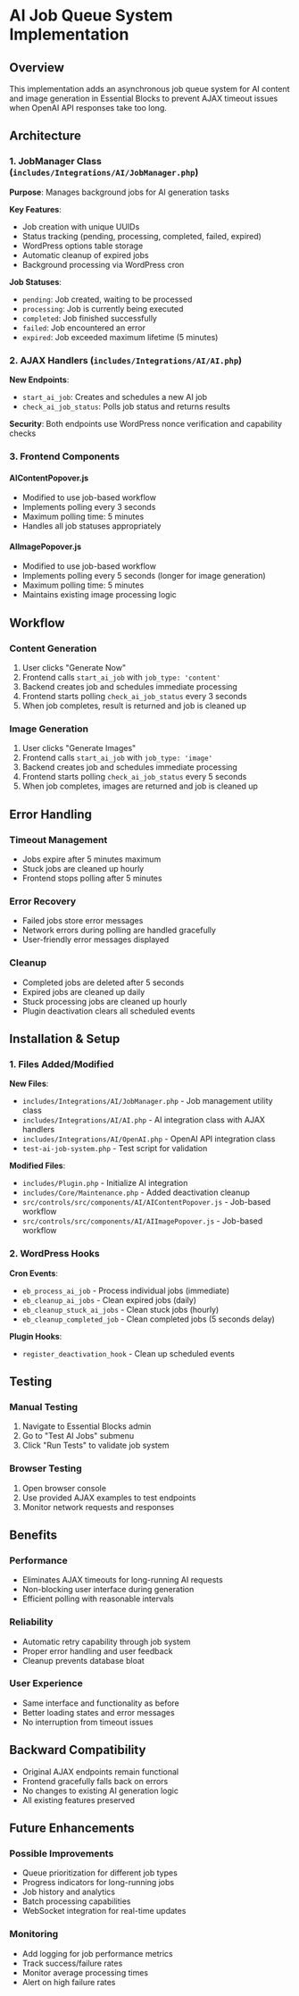 # AI Job Queue System Implementation

## Overview

This implementation adds an asynchronous job queue system for AI content and image generation in Essential Blocks to prevent AJAX timeout issues when OpenAI API responses take too long.

## Architecture

### 1. JobManager Class (`includes/Integrations/AI/JobManager.php`)

**Purpose**: Manages background jobs for AI generation tasks

**Key Features**:
- Job creation with unique UUIDs
- Status tracking (pending, processing, completed, failed, expired)
- WordPress options table storage
- Automatic cleanup of expired jobs
- Background processing via WordPress cron

**Job Statuses**:
- `pending`: Job created, waiting to be processed
- `processing`: Job is currently being executed
- `completed`: Job finished successfully
- `failed`: Job encountered an error
- `expired`: Job exceeded maximum lifetime (5 minutes)

### 2. AJAX Handlers (`includes/Integrations/AI/AI.php`)

**New Endpoints**:
- `start_ai_job`: Creates and schedules a new AI job
- `check_ai_job_status`: Polls job status and returns results

**Security**: Both endpoints use WordPress nonce verification and capability checks

### 3. Frontend Components

#### AIContentPopover.js
- Modified to use job-based workflow
- Implements polling every 3 seconds
- Maximum polling time: 5 minutes
- Handles all job statuses appropriately

#### AIImagePopover.js
- Modified to use job-based workflow
- Implements polling every 5 seconds (longer for image generation)
- Maximum polling time: 5 minutes
- Maintains existing image processing logic

## Workflow

### Content Generation
1. User clicks "Generate Now"
2. Frontend calls `start_ai_job` with `job_type: 'content'`
3. Backend creates job and schedules immediate processing
4. Frontend starts polling `check_ai_job_status` every 3 seconds
5. When job completes, result is returned and job is cleaned up

### Image Generation
1. User clicks "Generate Images"
2. Frontend calls `start_ai_job` with `job_type: 'image'`
3. Backend creates job and schedules immediate processing
4. Frontend starts polling `check_ai_job_status` every 5 seconds
5. When job completes, images are returned and job is cleaned up

## Error Handling

### Timeout Management
- Jobs expire after 5 minutes maximum
- Stuck jobs are cleaned up hourly
- Frontend stops polling after 5 minutes

### Error Recovery
- Failed jobs store error messages
- Network errors during polling are handled gracefully
- User-friendly error messages displayed

### Cleanup
- Completed jobs are deleted after 5 seconds
- Expired jobs are cleaned up daily
- Stuck processing jobs are cleaned up hourly
- Plugin deactivation clears all scheduled events

## Installation & Setup

### 1. Files Added/Modified

**New Files**:
- `includes/Integrations/AI/JobManager.php` - Job management utility class
- `includes/Integrations/AI/AI.php` - AI integration class with AJAX handlers
- `includes/Integrations/AI/OpenAI.php` - OpenAI API integration class
- `test-ai-job-system.php` - Test script for validation

**Modified Files**:
- `includes/Plugin.php` - Initialize AI integration
- `includes/Core/Maintenance.php` - Added deactivation cleanup
- `src/controls/src/components/AI/AIContentPopover.js` - Job-based workflow
- `src/controls/src/components/AI/AIImagePopover.js` - Job-based workflow

### 2. WordPress Hooks

**Cron Events**:
- `eb_process_ai_job` - Process individual jobs (immediate)
- `eb_cleanup_ai_jobs` - Clean expired jobs (daily)
- `eb_cleanup_stuck_ai_jobs` - Clean stuck jobs (hourly)
- `eb_cleanup_completed_job` - Clean completed jobs (5 seconds delay)

**Plugin Hooks**:
- `register_deactivation_hook` - Clean up scheduled events

## Testing

### Manual Testing
1. Navigate to Essential Blocks admin
2. Go to "Test AI Jobs" submenu
3. Click "Run Tests" to validate job system

### Browser Testing
1. Open browser console
2. Use provided AJAX examples to test endpoints
3. Monitor network requests and responses

## Benefits

### Performance
- Eliminates AJAX timeouts for long-running AI requests
- Non-blocking user interface during generation
- Efficient polling with reasonable intervals

### Reliability
- Automatic retry capability through job system
- Proper error handling and user feedback
- Cleanup prevents database bloat

### User Experience
- Same interface and functionality as before
- Better loading states and error messages
- No interruption from timeout issues

## Backward Compatibility

- Original AJAX endpoints remain functional
- Frontend gracefully falls back on errors
- No changes to existing AI generation logic
- All existing features preserved

## Future Enhancements

### Possible Improvements
- Queue prioritization for different job types
- Progress indicators for long-running jobs
- Job history and analytics
- Batch processing capabilities
- WebSocket integration for real-time updates

### Monitoring
- Add logging for job performance metrics
- Track success/failure rates
- Monitor average processing times
- Alert on high failure rates
